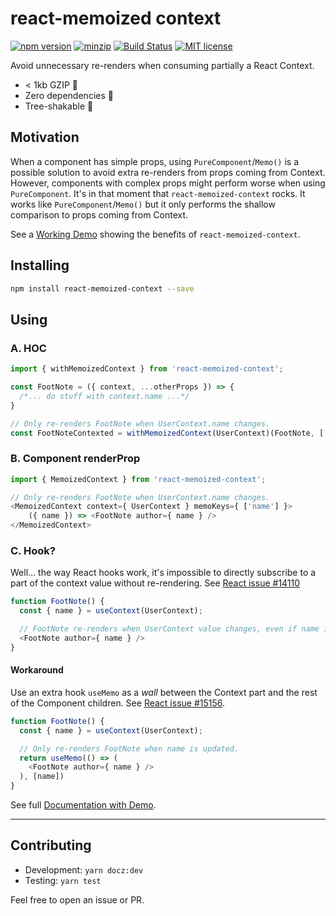 # react-memoized context

[![npm version](https://img.shields.io/npm/v/react-memoized-context.svg?style=flat)](https://www.npmjs.com/package/react-memoized-context)
[![minzip](https://img.shields.io/bundlephobia/minzip/react-memoized-context.svg)](https://bundlephobia.com/result?p=react-memoized-context@0.1.2)
[![Build Status](https://img.shields.io/travis/sandrina-p/react-memoized-context/master.svg)](https://travis-ci.org/sandrina-p/react-memoized-context)
[![MIT license](https://img.shields.io/badge/License-MIT-blue.svg)](https://lbesson.mit-license.org/)

Avoid unnecessary re-renders when consuming partially a React Context.

- < 1kb GZIP 🔬
- Zero dependencies 🙌
- Tree-shakable 🌴

## Motivation
When a component has simple props, using `PureComponent`/`Memo()` is a possible solution to avoid extra re-renders from props coming from Context. However, components with complex props might perform worse when using `PureComponent`. It's in that moment that `react-memoized-context` rocks. It works like `PureComponent`/`Memo()` but it only performs the shallow comparison to props coming from Context.

See a [Working Demo](https://react-memoized-context.netlify.com/) showing the benefits of `react-memoized-context`.

## Installing

```bash
npm install react-memoized-context --save
```

## Using

### A. HOC
```js
import { withMemoizedContext } from 'react-memoized-context';

const FootNote = ({ context, ...otherProps }) => {  
  /*... do stuff with context.name ...*/
}

// Only re-renders FootNote when UserContext.name changes.
const FootNoteContexted = withMemoizedContext(UserContext)(FootNote, ['name']);
```

### B. Component renderProp
```js
import { MemoizedContext } from 'react-memoized-context';

// Only re-renders FootNote when UserContext.name changes.
<MemoizedContext context={ UserContext } memoKeys={ ['name'] }>
    ({ name }) => <FootNote author={ name } />
</MemoizedContext>
```

### C. Hook?
Well... the way React hooks work, it's impossible to directly subscribe to a part of the context value without re-rendering. See [React issue #14110](https://github.com/facebook/react/issues/14110)

```js
function FootNote() {
  const { name } = useContext(UserContext);

  // FootNote re-renders when UserContext value changes, even if name is the same.
  <FootNote author={ name } />
}
```

#### Workaround
Use an extra hook `useMemo` as a _wall_ between the Context part and the rest of the Component children. See [React issue #15156](https://github.com/facebook/react/issues/15156#issuecomment-474590693).

```js
function FootNote() {
  const { name } = useContext(UserContext);

  // Only re-renders FootNote when name is updated.
  return useMemo(() => (
    <FootNote author={ name } />
  ), [name])
}
```

See full [Documentation with Demo](https://react-memoized-context.netlify.com/).

---

## Contributing
- Development: `yarn docz:dev`
- Testing: `yarn test`

Feel free to open an issue or PR.
